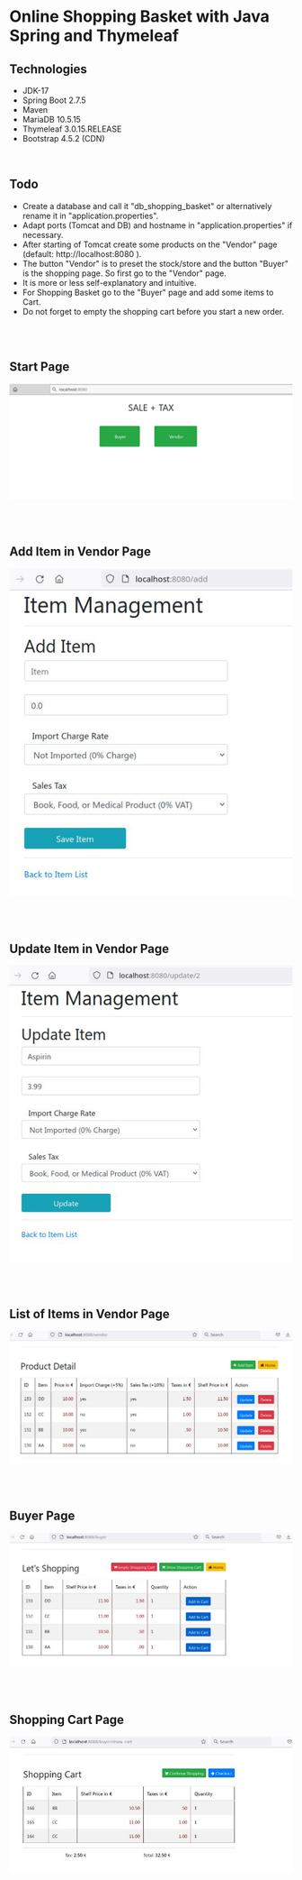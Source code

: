 # Online Shopping Basket with Java Spring and Thymeleaf

## Technologies
+ JDK-17
+ Spring Boot 2.7.5
+ Maven 
+ MariaDB 10.5.15
+ Thymeleaf 3.0.15.RELEASE
+ Bootstrap 4.5.2 (CDN)

<br/>

## Todo
+ Create a database and call it "db_shopping_basket" or alternatively rename it in "application.properties".
+ Adapt ports (Tomcat and DB) and hostname in "application.properties" if necessary.
+ After starting of Tomcat create some products on the "Vendor" page (default: http://localhost:8080 ).
+ The button "Vendor" is to preset the stock/store and the button "Buyer" is the shopping page. So first go to the "Vendor" page.
+ It is more or less self-explanatory and intuitive.
+ For Shopping Basket go to the "Buyer" page and add some items to Cart.
+ Do not forget to empty the shopping cart before you start a new order.

<br/>
<br/>

## Start Page

![pic1.jpg](/img/pic1.jpg?raw=true "Start Page")

<br/>
<br/>

## Add Item in Vendor Page

![pic2.jpg](/img/pic2.jpg?raw=true "Add Item in Vendor Page")

<br/>
<br/>

## Update Item in Vendor Page

![pic3.jpg](/img/pic3.jpg?raw=true "Update Item in Vendor Page")

<br/>
<br/>

## List of Items in Vendor Page

![pic4.jpg](/img/pic4.jpg?raw=true "List of Items in Vendor Page")

<br/>
<br/>

## Buyer Page

![pic5.jpg](/img/pic5.jpg?raw=true "Buyer Page")

<br/>
<br/>

## Shopping Cart Page

![pic6.jpg](/img/pic6.jpg?raw=true "Shopping Cart Page")

<br/>
<br/>
<br/>
<br/>



